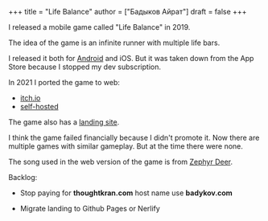 +++
title = "Life Balance"
author = ["Бадыков Айрат"]
draft = false
+++

I released a mobile game called "Life Balance" in 2019.

The idea of the game is an infinite runner with multiple life bars.

I released it both for [Android](https://play.google.com/store/apps/details?id=com.thoughtkraken.lifebalance) and iOS. But it was taken down from the App Store because I stopped my dev subscription.

In 2021 I ported the game to web:

-   [itch.io](https://ayrat555.itch.io/life-balance)
-   [self-hosted](https://thoughtkraken.com/life%5Fbalance/play)

The game also has a [landing site](https://thoughtkraken.com/life%5Fbalance).

I think the game failed financially because I didn't promote it. Now there are multiple games with similar gameplay. But at the time there were none.

The song used in the web version of the game is from [Zephyr Deer](https://www.youtube.com/watch?v=ZbfVobWjNXo).

Backlog:

-   Stop paying for **thoughtkran.com** host name use **badykov.com**

-   Migrate landing to Github Pages or Nerlify

